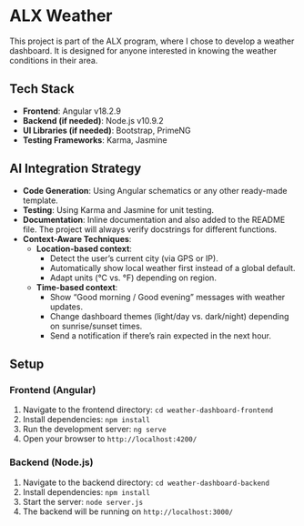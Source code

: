 # ALX Weather

This project is part of the ALX program, where I chose to develop a weather dashboard. It is designed for anyone interested in knowing the weather conditions in their area.

## Tech Stack
- **Frontend**: Angular v18.2.9
- **Backend (if needed)**: Node.js v10.9.2
- **UI Libraries (if needed)**: Bootstrap, PrimeNG
- **Testing Frameworks**: Karma, Jasmine

## AI Integration Strategy
- **Code Generation**: Using Angular schematics or any other ready-made template.
- **Testing**: Using Karma and Jasmine for unit testing.
- **Documentation**: Inline documentation and also added to the README file. The project will always verify docstrings for different functions.
- **Context-Aware Techniques**:
    - **Location-based context**:
        - Detect the user’s current city (via GPS or IP).
        - Automatically show local weather first instead of a global default.
        - Adapt units (°C vs. °F) depending on region.
    - **Time-based context**:
        - Show “Good morning / Good evening” messages with weather updates.
        - Change dashboard themes (light/day vs. dark/night) depending on sunrise/sunset times.
        - Send a notification if there’s rain expected in the next hour.

## Setup

### Frontend (Angular)

1.  Navigate to the frontend directory: `cd weather-dashboard-frontend`
2.  Install dependencies: `npm install`
3.  Run the development server: `ng serve`
4.  Open your browser to `http://localhost:4200/`

### Backend (Node.js)

1.  Navigate to the backend directory: `cd weather-dashboard-backend`
2.  Install dependencies: `npm install`
3.  Start the server: `node server.js`
4.  The backend will be running on `http://localhost:3000/`
